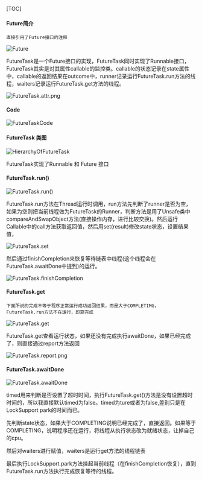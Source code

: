 [TOC]

#### Future简介

``直接引用了Future接口的注释``

![Future](../images/java/Future.png)

FutureTask是一个Future接口的实现，FutureTask同时实现了Runnable接口，FutureTask其实是对其属性callable的监控类。callable的状态记录在state属性中，callable的返回结果在outcome中，runner记录运行FutureTask.run方法的线程，waiters记录运行FutureTask.get方法的线程。

![FutureTask.attr.png](../images/java/FutureTask.attr.png)

#### Code

![FutureTaskCode](../images/java/FutureTaskCode.png)

#### FutureTask 类图

![HierarchyOfFutureTask](../images/java/HierarchyOfFutureTask.png)

FutureTask实现了Runnable 和 Future 接口

#### FutureTask.run()

![FutureTask.run()](../images/java/FutureTask.run.png)

FutureTask.run方法在Thread运行时调用，run方法先判断了runner是否为空，如果为空则把当前线程做为FutureTask的Runner，判断方法是用了Unsafe类中compareAndSwapObject方法(直接操作内存，进行比较交换)。然后运行Callable中的call方法获取返回值，然后用set(result)修改state状态，设置结果值，

![FutureTask.set](../images/java/FutureTask.set.png)

然后通过finishCompletion来恢复等待链表中线程(这个线程会在FutureTask.awaitDone中提到)的运行。

![FutureTask.finishCompletion](../images/java/FutureTask.finishCompletion.png)

#### FutureTask.get

``下面所说的完成不等于程序正常运行成功返回结果，而是大于COMPLETIMG，FutureTask.run方法不在运行，即算完成``

![FutureTask.get](../images/java/FutureTask.get.png)

FutureTask.get查看运行状态，如果还没有完成执行awaitDone，如果已经完成了，则直接通过report方法返回

![FutureTask.report.png](../images/java/FutureTask.report.png)

#### FutureTask.awaitDone

![FutureTask.awaitDone](../images/java/FutureTask.awaitDone.png)

timed用来判断是否设置了超时时间，执行FutureTask.get()方法是没有设置超时时间的，所以我直接默认timed为false。timed为ture或者为false,差别只是在LockSupport park的时间而已。

先判断state状态，如果大于COMPLETING说明已经完成了，直接返回。如果等于COMPLETING，说明程序还在运行，将线程从执行状态改为就绪状态，让掉自己的cpu。

然后对waiters进行赋值，waiters是运行get方法的线程链表

最后执行LockSupport.park方法挂起当前线程（在finishCompletion恢复），直到FutureTask.run方法执行完成恢复等待的线程。